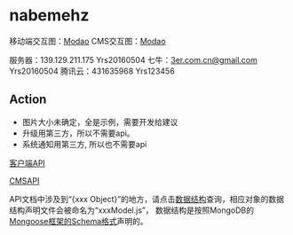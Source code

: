 # nabemehz

移动端交互图：[Modao](https://modao.cc/app/3feaa09d3c7ba548ee06363c68a45addf9436e5b)
CMS交互图：[Modao](https://modao.cc/app/39d0b54ccbfd7491e3c4bc33c9eef6ada6a0d4bb)

服务器：139.129.211.175 Yrs20160504
七牛：3er.com.cn@gmail.com Yrs20160504
腾讯云：431635968 Yrs123456

## Action
* 图片大小未确定，全是示例，需要开发给建议
* 升级用第三方，所以不需要api。
* 系统通知用第三方, 所以也不需要api

[客户端API](./documents/ClientAPI.md)

[CMSAPI](./documents/EditorAPI.md)

API文档中涉及到“{xxx Object}”的地方，请点击[数据结构](./models/)查询，相应对象的数据结构声明文件会被命名为“xxxModel.js”，
数据结构是按照MongoDB的[Mongoose框架的Schema格式](http://mongoosejs.com/docs/guide.html)声明的。
